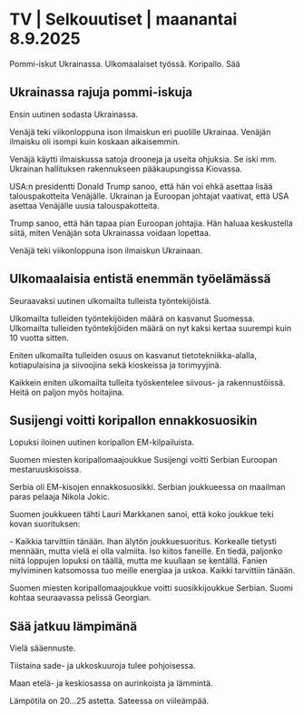 # TV | Selkouutiset | maanantai 8.9.2025

Pommi-iskut Ukrainassa. Ulkomaalaiset työssä. Koripallo. Sää

## Ukrainassa rajuja pommi-iskuja

Ensin uutinen sodasta Ukrainassa.

Venäjä teki viikonloppuna ison ilmaiskun eri puolille Ukrainaa. Venäjän ilmaisku oli isompi kuin koskaan aikaisemmin.

Venäjä käytti ilmaiskussa satoja drooneja ja useita ohjuksia. Se iski mm. Ukrainan hallituksen rakennukseen pääkaupungissa Kiovassa.

USA:n presidentti Donald Trump sanoo, että hän voi ehkä asettaa lisää talouspakotteita Venäjälle. Ukrainan ja Euroopan johtajat vaativat, että USA asettaa Venäjälle uusia talouspakotteita.

Trump sanoo, että hän tapaa pian Euroopan johtajia. Hän haluaa keskustella siitä, miten Venäjän sota Ukrainassa voidaan lopettaa.

Venäjä teki viikonloppuna ison ilmaiskun Ukrainaan.

## Ulkomaalaisia entistä enemmän työelämässä

Seuraavaksi uutinen ulkomailta tulleista työntekijöistä.

Ulkomailta tulleiden työntekijöiden määrä on kasvanut Suomessa. Ulkomailta tulleiden työntekijöiden määrä on nyt kaksi kertaa suurempi kuin 10 vuotta sitten.

Eniten ulkomailta tulleiden osuus on kasvanut tietotekniikka-alalla, kotiapulaisina ja siivoojina sekä kioskeissa ja torimyyjinä.

Kaikkein eniten ulkomailta tulleita työskentelee siivous- ja rakennustöissä. Heitä on paljon myös hoitajina.

## Susijengi voitti koripallon ennakkosuosikin

Lopuksi iloinen uutinen koripallon EM-kilpailuista.

Suomen miesten koripallomaajoukkue Susijengi voitti Serbian Euroopan mestaruuskisoissa.

Serbia oli EM-kisojen ennakkosuosikki. Serbian joukkueessa on maailman paras pelaaja Nikola Jokic.

Suomen joukkueen tähti Lauri Markkanen sanoi, että koko joukkue teki kovan suorituksen:

\- Kaikkia tarvittiin tänään. Ihan älytön joukkuesuoritus. Korkealle tietysti mennään, mutta vielä ei olla valmiita. Iso kiitos faneille. En tiedä, paljonko niitä loppujen lopuksi on täällä, mutta me kuullaan se kentällä. Fanien mylviminen katsomossa tuo meille energiaa ja uskoa. Kaikki tarvittiin tänään.

Suomen miesten koripallomaajoukkue voitti suosikkijoukkue Serbian. Suomi kohtaa seuraavassa pelissä Georgian.

## Sää jatkuu lämpimänä

Vielä sääennuste.

Tiistaina sade- ja ukkoskuuroja tulee pohjoisessa.

Maan etelä- ja keskiosassa on aurinkoista ja lämmintä.

Lämpötila on 20...25 astetta. Sateessa on viileämpää.
